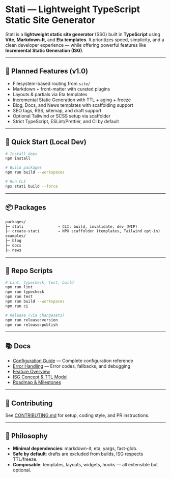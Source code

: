 # Stati — Lightweight TypeScript Static Site Generator

Stati is a **lightweight static site generator** (SSG) built in **TypeScript** using **Vite**, **Markdown-It**, and **Eta templates**. It prioritizes speed, simplicity, and a clean developer experience — while offering powerful features like **Incremental Static Generation (ISG)**.

---

## 🚀 Planned Features (v1.0)

- Filesystem-based routing from `site/`
- Markdown + front-matter with curated plugins
- Layouts & partials via Eta templates
- Incremental Static Generation with TTL + aging + freeze
- Blog, Docs, and News templates with scaffolding support
- SEO tags, RSS, sitemap, and draft support
- Optional Tailwind or SCSS setup via scaffolder
- Strict TypeScript, ESLint/Prettier, and CI by default

---

## 🧪 Quick Start (Local Dev)

```bash
# Install deps
npm install

# Build packages
npm run build --workspaces

# Run CLI
npx stati build --force
```

---

## 📦 Packages

```txt
packages/
├─ stati               → CLI: build, invalidate, dev (WIP)
├─ create-stati        → NPX scaffolder (templates, Tailwind opt-in)
examples/
├─ blog
├─ docs
├─ news
```

---

## 📁 Repo Scripts

```bash
# Lint, typecheck, test, build
npm run lint
npm run typecheck
npm run test
npm run build --workspaces
npm run ci

# Release (via Changesets)
npm run release:version
npm run release:publish
```

---

## 📚 Docs

- [Configuration Guide](./docs/configuration.md) — Complete configuration reference
- [Error Handling](./docs/error-handling.md) — Error codes, fallbacks, and debugging
- [Feature Overview](./docs/feature_doc.md)
- [ISG Concept & TTL Model](./docs/concept_doc.md)
- [Roadmap & Milestones](./docs/implementation_plan.md)

---

## 🤝 Contributing

See [CONTRIBUTING.md](./CONTRIBUTING.md) for setup, coding style, and PR instructions.

---

## 🧠 Philosophy

- **Minimal dependencies**: markdown-it, eta, yargs, fast-glob.
- **Safe by default**: drafts are excluded from builds, ISG respects TTL/freeze.
- **Composable**: templates, layouts, widgets, hooks — all extensible but optional.
